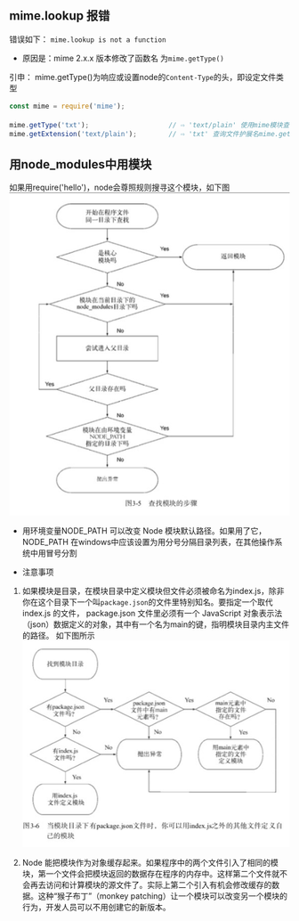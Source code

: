 ## mime.lookup 报错
错误如下： `mime.lookup is not a function`
* 原因是：mime 2.x.x 版本修改了函数名 为`mime.getType()`

引申： mime.getType()为响应或设置node的`Content-Type`的头，即设定文件类型
```js
const mime = require('mime');
 
mime.getType('txt');                    // ⇨ 'text/plain' 使用mime模块查询文件的MIME类型：
mime.getExtension('text/plain');        // ⇨ 'txt' 查询文件护展名mime.getExtension(type)
```

## 用node_modules中用模块
如果用require('hello')，node会尊照规则搜寻这个模块，如下图
![node_modules执行顺序](./images/node_modules.png)

* 用环境变量NODE_PATH 可以改变 Node 模块默认路径。如果用了它，NODE_PATH 在windows中应该设置为用分号分隔目录列表，在其他操作系统中用冒号分割

* 注意事项
1. 如果模块是目录，在模块目录中定义模块但文件必须被命名为index.js，除非你在这个目录下一个叫`package.json`的文件里特别知名。要指定一个取代index.js 的文件， package.json 文件里必须有一个 JavaScript 对象表示法（json）数据定义的对象，其中有一个名为main的键，指明模块目录内主文件的路径。
如下图所示
![package](./images/package.png)

2. Node 能把模块作为对象缓存起来。如果程序中的两个文件引入了相同的模块，第一个文件会把模块返回的数据存在程序的内存中。这样第二个文件就不会再去访问和计算模块的源文件了。实际上第二个引入有机会修改缓存的数据。这种“猴子布丁”（monkey patching）让一个模块可以改变另一个模块的行为，开发人员可以不用创建它的新版本。